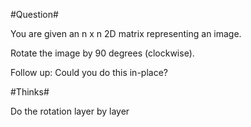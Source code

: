 #Question#

You are given an n x n 2D matrix representing an image.

Rotate the image by 90 degrees (clockwise).

Follow up:
Could you do this in-place?

#Thinks#

Do the rotation layer by layer
